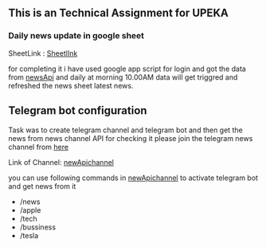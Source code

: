 
## This is an Technical Assignment for UPEKA

### Daily news update in google sheet

   SheetLink : [SheetlInk](https://docs.google.com/spreadsheets/d/1uJvbXYKJa4ZU8Xvcupn1lKgPAr07Oxkg70Dj2z2W_r8/edit?usp=sharing)
   
   for completing it i have used google app script for login and got the data from [newsApi](https://newsapi.org/) and daily at morning 10.00AM data will get triggred and refreshed the news sheet latest news. 

## Telegram bot configuration 

    
  Task was to create telegram channel and telegram bot and then get the news from news channel API for checking it please join the telegram news channel 
  from [here](https://t.me/newsApichannel)

  Link of Channel: [newApichannel](https://t.me/newsApichannel)

  you can use following commands in [newApichannel](https://t.me/newsApichannel) to activate telegram bot and get news from it 
    <ul>
        <li>/news</li>
        <li>/apple</li>
        <li>/tech</li>
        <li>/bussiness</li>
        <li>/tesla</li>
    </ul>


